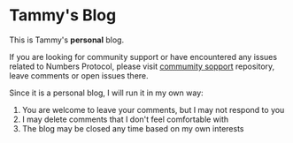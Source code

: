 # Tammy's Blog

This is Tammy's **personal** blog. 

If you are looking for community support or have encountered any issues related to Numbers Protocol, please visit [commumity sopport](https://github.com/numbersprotocol/community-support) repository, leave comments or open issues there.

Since it is a personal blog, I will run it in my own way:

1. You are welcome to leave your comments, but I may not respond to you
2. I may delete comments that I don't feel comfortable with 
3. The blog may be closed any time based on my own interests
